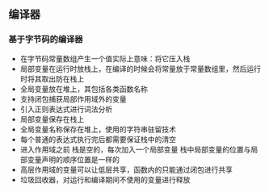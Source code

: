 ## 编译器
### 基于字节码的编译器
* 在字节码常量数组产生一个值实际上意味：将它压入栈
* 局部变量在运行时放栈上，在编译的时候会将常量放于常量数组里，然后运行时将其取出防在栈上
* 全局变量放在堆上，其包括各类函数名称
* 支持闭包捕获局部作用域外的变量
* 引入正则表达式进行词法分析
* 局部变量保存在栈上
* 全局变量名称保存在堆上，使用的字符串驻留技术
* 每个普通的表达式执行完后都需要保证栈中的清空
* 进入作用域之前 栈是空的，每次加入一个局部变量 栈中局部变量的位置与局部变量声明的顺序位置是一样的
* 高层作用域的变量可以让低层共享，函数内的只能通过闭包进行共享
* 垃圾回收器，对运行和编译期间不使用的变量进行释放
